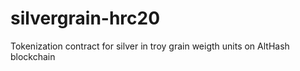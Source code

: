 # silvergrain-hrc20
Tokenization contract for silver in troy grain weigth units on AltHash blockchain
